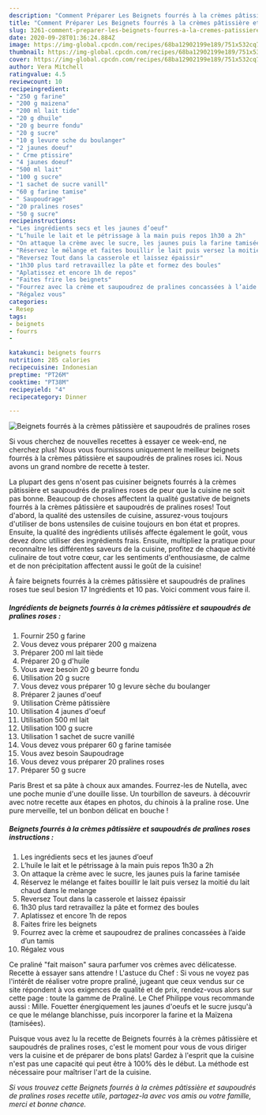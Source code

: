 ```yaml
---
description: "Comment Préparer Les Beignets fourrés à la crèmes pâtissière et saupoudrés de pralines roses"
title: "Comment Préparer Les Beignets fourrés à la crèmes pâtissière et saupoudrés de pralines roses"
slug: 3261-comment-preparer-les-beignets-fourres-a-la-cremes-patissiere-et-saupoudres-de-pralines-roses
date: 2020-09-28T01:36:24.884Z
image: https://img-global.cpcdn.com/recipes/68ba12902199e189/751x532cq70/beignets-fourres-a-la-cremes-patissiere-et-saupoudres-de-pralines-roses-photo-principale-de-la-recette.jpg
thumbnail: https://img-global.cpcdn.com/recipes/68ba12902199e189/751x532cq70/beignets-fourres-a-la-cremes-patissiere-et-saupoudres-de-pralines-roses-photo-principale-de-la-recette.jpg
cover: https://img-global.cpcdn.com/recipes/68ba12902199e189/751x532cq70/beignets-fourres-a-la-cremes-patissiere-et-saupoudres-de-pralines-roses-photo-principale-de-la-recette.jpg
author: Vera Mitchell
ratingvalue: 4.5
reviewcount: 10
recipeingredient:
- "250 g farine"
- "200 g maizena"
- "200 ml lait tide"
- "20 g dhuile"
- "20 g beurre fondu"
- "20 g sucre"
- "10 g levure sche du boulanger"
- "2 jaunes doeuf"
- " Crme ptissire"
- "4 jaunes doeuf"
- "500 ml lait"
- "100 g sucre"
- "1 sachet de sucre vanill"
- "60 g farine tamise"
- " Saupoudrage"
- "20 pralines roses"
- "50 g sucre"
recipeinstructions:
- "Les ingrédients secs et les jaunes d’oeuf"
- "L’huile le lait et le pétrissage à la main puis repos 1h30 a 2h"
- "On attaque la crème avec le sucre, les jaunes puis la farine tamisée"
- "Réservez le mélange et faites bouillir le lait puis versez la moitié du lait chaud dans le melange"
- "Reversez Tout dans la casserole et laissez épaissir"
- "1h30 plus tard retravaillez la pâte et formez des boules"
- "Aplatissez et encore 1h de repos"
- "Faites frire les beignets"
- "Fourrez avec la crème et saupoudrez de pralines concassées à l’aide d’un tamis"
- "Régalez vous"
categories:
- Resep
tags:
- beignets
- fourrs
- 

katakunci: beignets fourrs  
nutrition: 285 calories
recipecuisine: Indonesian
preptime: "PT26M"
cooktime: "PT38M"
recipeyield: "4"
recipecategory: Dinner

---
```



![Beignets fourrés à la crèmes pâtissière et saupoudrés de pralines roses](https://img-global.cpcdn.com/recipes/68ba12902199e189/751x532cq70/beignets-fourres-a-la-cremes-patissiere-et-saupoudres-de-pralines-roses-photo-principale-de-la-recette.jpg)

Si vous cherchez de nouvelles recettes à essayer ce week-end, ne cherchez plus! Nous vous fournissons uniquement le meilleur beignets fourrés à la crèmes pâtissière et saupoudrés de pralines roses ici. Nous avons un grand nombre de recette à tester.

La plupart des gens n'osent pas cuisiner beignets fourrés à la crèmes pâtissière et saupoudrés de pralines roses de peur que la cuisine ne soit pas bonne. Beaucoup de choses affectent la qualité gustative de beignets fourrés à la crèmes pâtissière et saupoudrés de pralines roses! Tout d'abord, la qualité des ustensiles de cuisine, assurez-vous toujours d'utiliser de bons ustensiles de cuisine toujours en bon état et propres. Ensuite, la qualité des ingrédients utilisés affecte également le goût, vous devez donc utiliser des ingrédients frais. Ensuite, multipliez la pratique pour reconnaître les différentes saveurs de la cuisine, profitez de chaque activité culinaire de tout votre cœur, car les sentiments d'enthousiasme, de calme et de non précipitation affectent aussi le goût de la cuisine!

<!--inarticleads1-->

À faire beignets fourrés à la crèmes pâtissière et saupoudrés de pralines roses tue seul besion 17 Ingrédients et 10 pas. Voici comment vous faire il.

##### Ingrédients de beignets fourrés à la crèmes pâtissière et saupoudrés de pralines roses :

1. Fournir 250 g farine
1. Vous devez vous préparer 200 g maizena
1. Préparer 200 ml lait tiède
1. Préparer 20 g d&#39;huile
1. Vous avez besoin 20 g beurre fondu
1. Utilisation 20 g sucre
1. Vous devez vous préparer 10 g levure sèche du boulanger
1. Préparer 2 jaunes d&#39;oeuf
1. Utilisation  Crème pâtissière
1. Utilisation 4 jaunes d&#39;oeuf
1. Utilisation 500 ml lait
1. Utilisation 100 g sucre
1. Utilisation 1 sachet de sucre vanillé
1. Vous devez vous préparer 60 g farine tamisée
1. Vous avez besoin  Saupoudrage
1. Vous devez vous préparer 20 pralines roses
1. Préparer 50 g sucre


Paris Brest et sa pâte à choux aux amandes. Fourrez-les de Nutella, avec une poche munie d&#39;une douille lisse. Un tourbillon de saveurs. à découvrir avec notre recette aux étapes en photos, du chinois à la praline rose. Une pure merveille, tel un bonbon délicat en bouche ! 

<!--inarticleads2-->

##### Beignets fourrés à la crèmes pâtissière et saupoudrés de pralines roses instructions :

1. Les ingrédients secs et les jaunes d’oeuf
1. L’huile le lait et le pétrissage à la main puis repos 1h30 a 2h
1. On attaque la crème avec le sucre, les jaunes puis la farine tamisée
1. Réservez le mélange et faites bouillir le lait puis versez la moitié du lait chaud dans le melange
1. Reversez Tout dans la casserole et laissez épaissir
1. 1h30 plus tard retravaillez la pâte et formez des boules
1. Aplatissez et encore 1h de repos
1. Faites frire les beignets
1. Fourrez avec la crème et saupoudrez de pralines concassées à l’aide d’un tamis
1. Régalez vous


Ce praliné &#34;fait maison&#34; saura parfumer vos crèmes avec délicatesse. Recette à essayer sans attendre ! L&#39;astuce du Chef : Si vous ne voyez pas l&#39;intérêt de réaliser votre propre praliné, jugeant que ceux vendus sur ce site répondent à vos exigences de qualité et de prix, rendez-vous alors sur cette page : toute la gamme de Praliné. Le Chef Philippe vous recommande aussi : Mille. Fouetter énergiquement les jaunes d&#39;oeufs et le sucre jusqu&#39;à ce que le mélange blanchisse, puis incorporer la farine et la Maïzena (tamisées). 

<!--inarticleads1-->

<p>
Puisque vous avez lu la recette de Beignets fourrés à la crèmes pâtissière et saupoudrés de pralines roses, c'est le moment pour vous de vous diriger vers la cuisine et de préparer de bons plats! Gardez à l'esprit que la cuisine n'est pas une capacité qui peut être à 100% dès le début. La méthode est nécessaire pour maîtriser l'art de la cuisine.
</p>

<p>
<i>Si vous trouvez cette Beignets fourrés à la crèmes pâtissière et saupoudrés de pralines roses recette utile, partagez-la avec vos amis ou votre famille, merci et bonne chance.</i>
</p>
